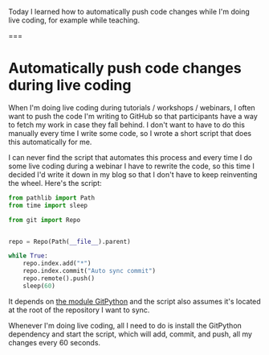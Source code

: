 Today I learned how to automatically push code changes while I'm doing live coding, for example while teaching.

===

# Automatically push code changes during live coding

When I'm doing live coding during tutorials / workshops / webinars, I often want to push the code I'm writing to GitHub so that participants have a way to fetch my work in case they fall behind.
I don't want to have to do this manually every time I write some code, so I wrote a short script that does this automatically for me.

I can never find the script that automates this process and every time I do some live coding during a webinar I have to rewrite the code, so this time I decided I'd write it down in my blog so that I don't have to keep reinventing the wheel.
Here's the script:

```py
from pathlib import Path
from time import sleep

from git import Repo


repo = Repo(Path(__file__).parent)

while True:
    repo.index.add("*")
    repo.index.commit("Auto sync commit")
    repo.remote().push()
    sleep(60)
```

It depends on [the module GitPython](https://gitpython.readthedocs.io/en/stable/) and the script also assumes it's located at the root of the repository I want to sync.

Whenever I'm doing live coding, all I need to do is install the GitPython dependency and start the script, which will add, commit, and push, all my changes every 60 seconds.
